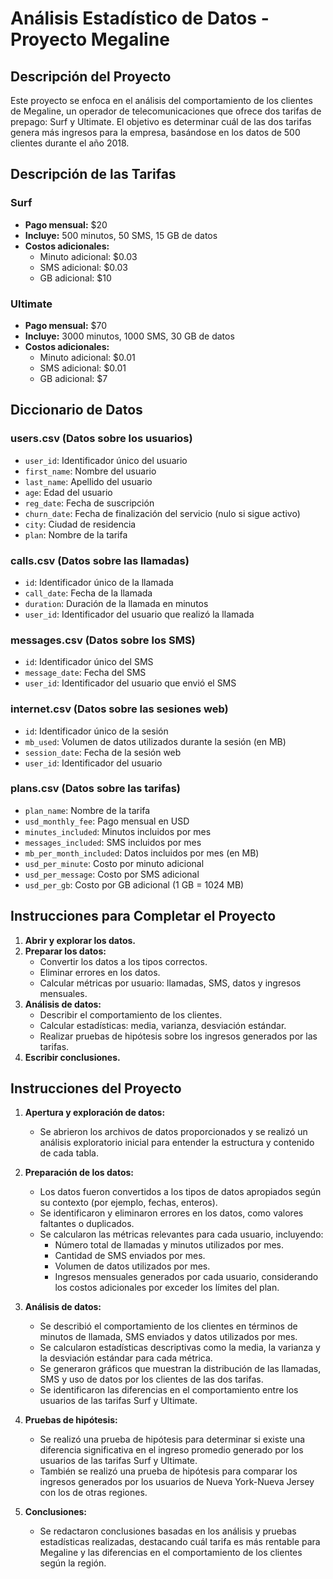 # Análisis Estadístico de Datos - Proyecto Megaline

## Descripción del Proyecto

Este proyecto se enfoca en el análisis del comportamiento de los clientes de Megaline, un operador de telecomunicaciones que ofrece dos tarifas de prepago: Surf y Ultimate. El objetivo es determinar cuál de las dos tarifas genera más ingresos para la empresa, basándose en los datos de 500 clientes durante el año 2018.

## Descripción de las Tarifas

### Surf
- **Pago mensual:** $20
- **Incluye:** 500 minutos, 50 SMS, 15 GB de datos
- **Costos adicionales:**
  - Minuto adicional: $0.03
  - SMS adicional: $0.03
  - GB adicional: $10

### Ultimate
- **Pago mensual:** $70
- **Incluye:** 3000 minutos, 1000 SMS, 30 GB de datos
- **Costos adicionales:**
  - Minuto adicional: $0.01
  - SMS adicional: $0.01
  - GB adicional: $7

## Diccionario de Datos

### users.csv (Datos sobre los usuarios)
- `user_id`: Identificador único del usuario
- `first_name`: Nombre del usuario
- `last_name`: Apellido del usuario
- `age`: Edad del usuario
- `reg_date`: Fecha de suscripción
- `churn_date`: Fecha de finalización del servicio (nulo si sigue activo)
- `city`: Ciudad de residencia
- `plan`: Nombre de la tarifa

### calls.csv (Datos sobre las llamadas)
- `id`: Identificador único de la llamada
- `call_date`: Fecha de la llamada
- `duration`: Duración de la llamada en minutos
- `user_id`: Identificador del usuario que realizó la llamada

### messages.csv (Datos sobre los SMS)
- `id`: Identificador único del SMS
- `message_date`: Fecha del SMS
- `user_id`: Identificador del usuario que envió el SMS

### internet.csv (Datos sobre las sesiones web)
- `id`: Identificador único de la sesión
- `mb_used`: Volumen de datos utilizados durante la sesión (en MB)
- `session_date`: Fecha de la sesión web
- `user_id`: Identificador del usuario

### plans.csv (Datos sobre las tarifas)
- `plan_name`: Nombre de la tarifa
- `usd_monthly_fee`: Pago mensual en USD
- `minutes_included`: Minutos incluidos por mes
- `messages_included`: SMS incluidos por mes
- `mb_per_month_included`: Datos incluidos por mes (en MB)
- `usd_per_minute`: Costo por minuto adicional
- `usd_per_message`: Costo por SMS adicional
- `usd_per_gb`: Costo por GB adicional (1 GB = 1024 MB)

## Instrucciones para Completar el Proyecto

1. **Abrir y explorar los datos.**
2. **Preparar los datos:**
   - Convertir los datos a los tipos correctos.
   - Eliminar errores en los datos.
   - Calcular métricas por usuario: llamadas, SMS, datos y ingresos mensuales.
3. **Análisis de datos:**
   - Describir el comportamiento de los clientes.
   - Calcular estadísticas: media, varianza, desviación estándar.
   - Realizar pruebas de hipótesis sobre los ingresos generados por las tarifas.
4. **Escribir conclusiones.**

## Instrucciones del Proyecto

1. **Apertura y exploración de datos:**
   - Se abrieron los archivos de datos proporcionados y se realizó un análisis exploratorio inicial para entender la estructura y contenido de cada tabla.

2. **Preparación de los datos:**
   - Los datos fueron convertidos a los tipos de datos apropiados según su contexto (por ejemplo, fechas, enteros).
   - Se identificaron y eliminaron errores en los datos, como valores faltantes o duplicados.
   - Se calcularon las métricas relevantes para cada usuario, incluyendo:
     - Número total de llamadas y minutos utilizados por mes.
     - Cantidad de SMS enviados por mes.
     - Volumen de datos utilizados por mes.
     - Ingresos mensuales generados por cada usuario, considerando los costos adicionales por exceder los límites del plan.

3. **Análisis de datos:**
   - Se describió el comportamiento de los clientes en términos de minutos de llamada, SMS enviados y datos utilizados por mes.
   - Se calcularon estadísticas descriptivas como la media, la varianza y la desviación estándar para cada métrica.
   - Se generaron gráficos que muestran la distribución de las llamadas, SMS y uso de datos por los clientes de las dos tarifas.
   - Se identificaron las diferencias en el comportamiento entre los usuarios de las tarifas Surf y Ultimate.

4. **Pruebas de hipótesis:**
   - Se realizó una prueba de hipótesis para determinar si existe una diferencia significativa en el ingreso promedio generado por los usuarios de las tarifas Surf y Ultimate.
   - También se realizó una prueba de hipótesis para comparar los ingresos generados por los usuarios de Nueva York-Nueva Jersey con los de otras regiones.

5. **Conclusiones:**
   - Se redactaron conclusiones basadas en los análisis y pruebas estadísticas realizadas, destacando cuál tarifa es más rentable para Megaline y las diferencias en el comportamiento de los clientes según la región.


